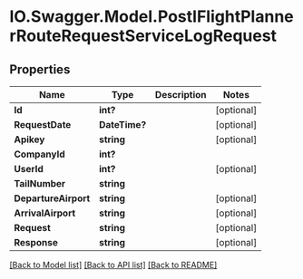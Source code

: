 # IO.Swagger.Model.PostIFlightPlannerRouteRequestServiceLogRequest
## Properties

Name | Type | Description | Notes
------------ | ------------- | ------------- | -------------
**Id** | **int?** |  | [optional] 
**RequestDate** | **DateTime?** |  | [optional] 
**Apikey** | **string** |  | [optional] 
**CompanyId** | **int?** |  | 
**UserId** | **int?** |  | [optional] 
**TailNumber** | **string** |  | 
**DepartureAirport** | **string** |  | [optional] 
**ArrivalAirport** | **string** |  | [optional] 
**Request** | **string** |  | [optional] 
**Response** | **string** |  | [optional] 

[[Back to Model list]](../README.md#documentation-for-models) [[Back to API list]](../README.md#documentation-for-api-endpoints) [[Back to README]](../README.md)

